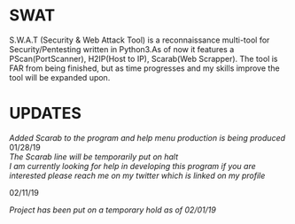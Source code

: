 # SWAT
S.W.A.T (Security &amp; Web Attack Tool) is a reconnaissance multi-tool for Security/Pentesting written in Python3.As of now it features a PScan(PortScanner), H2IP(Host to IP), Scarab(Web Scrapper). The tool is FAR from being finished, but as time progresses and my skills improve the tool will be expanded upon.
# UPDATES #
*Added Scarab to the program and help menu production is being produced*                                                                           
 01/28/19                                                                                                                                            
*The Scarab line will be temporarily put on halt*                                                                                                              
*I am currently looking for help in developing this program if you are interested please reach me on my twitter which is linked on my profile*

 02/11/19
 
 
 
 *Project has been put on a temporary hold as of 02/01/19*
